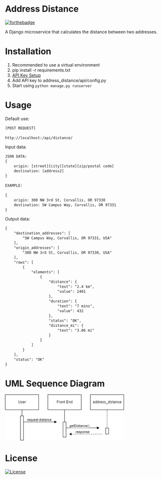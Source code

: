 # Address Distance

[![forthebadge](https://forthebadge.com/images/badges/made-with-python.svg)](http://forthebadge.com)

A Django microservice that calculates the distance between two addresses.

# Installation

1. Recommended to use a virtual environment
2. pip install -r requirements.txt
3. [API Key Setup](https://developers.google.com/maps/documentation/distance-matrix/get-api-key)
4. Add API key to address_distance/api/config.py
5. Start using `python manage.py runserver`

# Usage

Default use:
    
    [POST REQUEST]
    
    http://localhost:/api/distance/

Input data:

    JSON DATA:
    {
        origin: [street][city][state][zip/postal code]
        destination: [address2]
    }

    EXAMPLE:

    {
        origin: 300 NW 3rd St, Corvallis, OR 97330
        destination: SW Campus Way, Corvallis, OR 97331
    }

Output data:
    
    {
        "destination_addresses": [
            "SW Campus Way, Corvallis, OR 97331, USA"
        ],
        "origin_addresses": [
            "300 NW 3rd St, Corvallis, OR 97330, USA"
        ],
        "rows": [
            {
                "elements": [
                    {
                        "distance": {
                            "text": "2.4 km",
                            "value": 2401
                        },
                        "duration": {
                            "text": "7 mins",
                            "value": 432
                        },
                        "status": "OK",
                        "distance_mi": {
                            "text": "3.86 mi"
                        }
                    }
                ]
            }
        ],
        "status": "OK"
    }

# UML Sequence Diagram
![alt text](./uml.png)

# License
[![License](https://img.shields.io/badge/License-Apache_2.0-blue.svg)](https://opensource.org/licenses/Apache-2.0)

